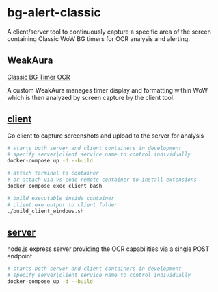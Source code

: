 # bg-alert-classic

A client/server tool to continuously capture a specific area of the screen containing Classic WoW BG timers for OCR analysis and alerting.

## WeakAura

[Classic BG Timer OCR](https://wago.io/LbpCpx26A)

A custom WeakAura manages timer display and formatting within WoW which is then analyzed by screen capture by the client tool.

## [client](client/README.md)

Go client to capture screenshots and upload to the server for analysis

```bash
# starts both server and client containers in development
# specify server|client service name to control individually
docker-compose up -d --build

# attach terminal to container
# or attach via vs code remote container to install extensions
docker-compose exec client bash

# build executable inside container
# client.exe output to client folder
./build_client_windows.sh
```

## [server](server/README.md)

node.js express server providing the OCR capabilities via a single POST endpoint

```bash
# starts both server and client containers in development
# specify server|client service name to control individually
docker-compose up -d --build
```
